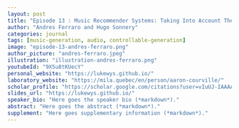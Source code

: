 ```yaml
---
layout: post
title: "Episode 13 : Music Recommender Systems: Taking Into Account The Artists’ Perspective"
author: "Andres Ferraro and Hugo Sonnery"
categories: journal
tags: [music-generation, audio, controllable-generation]
image: "episode-13-andres-ferraro.png"
author_picture: "andres-ferraro.jpeg"
illustration: "illustration-andres-ferraro.png"
youtubeId: "9X5u8tKUecY"
personal_website: "https://lukewys.github.io/"
laboratory_website: "https://mila.quebec/en/person/aaron-courville/"
scholar_profile: "https://scholar.google.com/citations?user=vIuUJ-IAAAAJ&hl=zh-CN"
slides_url: "https://lukewys.github.io/"
speaker_bio: "Here goes the speaker bio (*markdown*)."
abstract: "Here goes the abstract (*markdown*)."
supplement: "Here goes supplementary information (*markdown*)."
---
```


